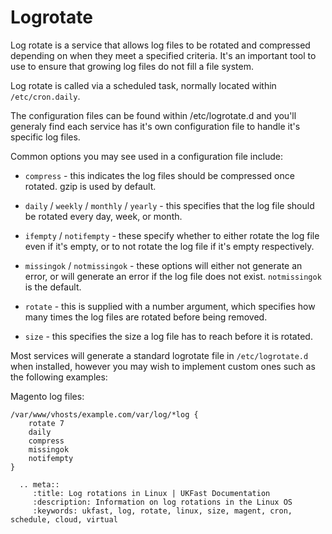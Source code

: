 # Logrotate

Log rotate is a service that allows log files to be rotated and compressed depending on when they meet a specified criteria. It's an important tool to use to ensure that growing log files do not fill a file system.

Log rotate is called via a scheduled task, normally located within `/etc/cron.daily`.

The configuration files can be found within /etc/logrotate.d and you'll generaly find each service has it's own configuration file to handle it's specific log files.

Common options you may see used in a configuration file include:

* `compress` - this indicates the log files should be compressed once rotated. gzip is used by default.

* `daily` / `weekly` / `monthly` / `yearly` - this specifies that the log file should be rotated every day, week, or month.

* `ifempty` / `notifempty` - these specify whether to either rotate the log file even if it's empty, or to not rotate the log file if it's empty respectively.

* `missingok` / `notmissingok` - these options will either not generate an error, or will generate an error if the log file does not exist. `notmissingok` is the default.

* `rotate` - this is supplied with a number argument, which specifies how many times the log files are rotated before being removed.

* `size` - this specifies the size a log file has to reach before it is rotated.


Most services will generate a standard logrotate file in `/etc/logrotate.d` when installed, however you may wish to implement custom ones such as the following examples:

Magento log files:

```console
/var/www/vhosts/example.com/var/log/*log {
    rotate 7
    daily
    compress
    missingok
    notifempty
}
```

```eval_rst
  .. meta::
     :title: Log rotations in Linux | UKFast Documentation
     :description: Information on log rotations in the Linux OS
     :keywords: ukfast, log, rotate, linux, size, magent, cron, schedule, cloud, virtual
